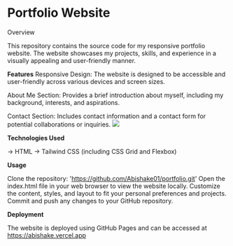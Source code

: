 <h1>Portfolio Website</h1>
Overview

This repository contains the source code for my responsive portfolio website. The website showcases my projects, skills, and experience in a visually appealing and user-friendly manner.

**Features**
Responsive Design: The website is designed to be accessible and user-friendly across various devices and screen sizes.

About Me Section: Provides a brief introduction about myself, including my background, interests, and aspirations.

Contact Section: Includes contact information and a contact form for potential collaborations or inquiries.
<img src="image/view.png">

**Technologies Used**

-> HTML
-> Tailwind CSS (including CSS Grid and Flexbox)
 
**Usage**

Clone the repository: 'https://github.com/Abishake01/portfolio.git'
Open the index.html file in your web browser to view the website locally.
Customize the content, styles, and layout to fit your personal preferences and projects.
Commit and push any changes to your GitHub repository.

**Deployment**

The website is deployed using GitHub Pages and can be accessed at  https://abishake.vercel.app
